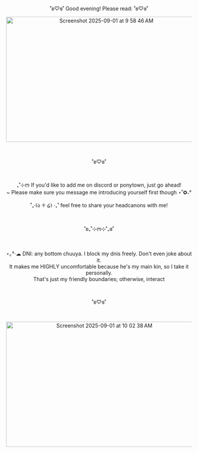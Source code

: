 <p align="center">˚ʚ♡ɞ˚ Good evening! Please read: ˚ʚ♡ɞ˚<br/></p>

<p align="center"><img width="528" height="339" alt="Screenshot 2025-09-01 at 9 58 46 AM" src="https://github.com/user-attachments/assets/da48d8ef-b771-4a60-b314-b52124d65c27" />
</p><br/>

<p align="center">˚ʚ♡ɞ˚</p><br/>


<p align="center">₊˚⊹ᰔ If you'd like to add me on discord or ponytown, just go ahead!<br/>~ Please make sure you message me introducing yourself first though ⋆˚✿˖°<br/><br/>˚₊‧꒰ა ♱ ໒꒱ ‧₊˚ feel free to share your headcanons with me!</p><br/>

<p align="center">˚ʚ₊˚⊹ᰔ⊹˚₊ɞ˚</p><br/>

<p align="center">⋆｡°·☁︎ DNI: any bottom chuuya. I block my dnis freely. Don't even joke about it. <br/>It makes me HIGHLY uncomfortable because he's my main kin, so I take it personally.<br/>That's just my friendly boundaries; otherwise, interact</p><br/>

<p align="center">˚ʚ♡ɞ˚</p><br/>

<p align="center"><img width="517" height="339" alt="Screenshot 2025-09-01 at 10 02 38 AM" src="https://github.com/user-attachments/assets/2eba94d2-abe2-4b85-b458-08b71f707856" />
</p><br/>
